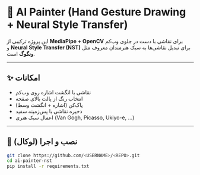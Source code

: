 # 🎨 AI Painter (Hand Gesture Drawing + Neural Style Transfer)

این پروژه ترکیبی از **MediaPipe + OpenCV** برای نقاشی با دست در جلوی وب‌کم  
و **Neural Style Transfer (NST)** برای تبدیل نقاشی‌ها به سبک هنرمندان معروف مثل **ونگوگ** است.

---

## ✨ امکانات
- نقاشی با انگشت اشاره روی وب‌کم
- انتخاب رنگ از پالت بالای صفحه
- پاک‌کن (اشاره + انگشت وسط)
- ذخیره نقاشی با پس‌زمینه سفید
- اعمال سبک هنری (Van Gogh, Picasso, Ukiyo-e, ...)

---

## 🚀 نصب و اجرا (لوکال)

```bash
git clone https://github.com/<USERNAME>/<REPO>.git
cd ai-painter-nst
pip install -r requirements.txt

